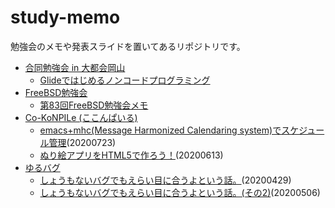 # study-memo
勉強会のメモや発表スライドを置いてあるリポジトリです。

 * [合同勉強会 in 大都会岡山](https://gbdaitokai.connpass.com/)
   * [Glideではじめるノンコードプログラミング](https://furandon-pig.github.io/study-memo/docs/zadrvnlt/20200725.html)
 * [FreeBSD勉強会](https://freebsdstudy.connpass.com/)
   * [第83回FreeBSD勉強会メモ](docs/FreeBSDStudy/20200625.md)
 * [Co-KoNPILe (ここんぱいる)](https://cokonpile.connpass.com/)
   * [emacs+mhc(Message Harmonized Calendaring system)でスケジュール管理](docs/cokonpile/20200723.html)(20200723)
   * [ぬり絵アプリをHTML5で作ろう！](docs/cokonpile/20200613.html)(20200613)
 * [ゆるバグ](https://yurubug.connpass.com/)
   * [しょうもないバグでもえらい目に合うよという話。](docs/yurubug/20200429.html)(20200429)
   * [しょうもないバグでもえらい目に合うよという話。(その2)](docs/yurubug/20200506.html)(20200506)

